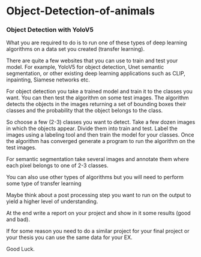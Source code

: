 # Object-Detection-of-animals
### Object Detection with YoloV5


What you are required to do is to run one of these types of deep learning algorithms on a data set you created (transfer learning).

There are quite a few websites that you can use to train and test your model. For example, YoloV5 for object detection, Unet semantic segmentation, or other existing deep learning applications such as CLIP, inpainting, Siamese networks etc.

For object detection you take a trained model and train it to the classes you want. You can then test the algorithm on some test images. The algorithm detects the objects in the images returning a set of bounding boxes their classes and the probability that the object belongs to the class.

So choose a few (2-3) classes you want to detect. Take a few dozen images in which the objects appear. Divide them into train and test. Label the images using a labeling tool and then train the model for your classes. Once the algorithm has converged generate a program to run the algorithm on the test images.

For semantic segmentation take several images and annotate them where each pixel belongs to one of 2-3 classes.

You can also use other types of algorithms but you will need to perform some type of transfer learning

Maybe think about a post processing step you want to run on the output to yield a higher level of understanding.

At the end write a report on your project and show in it some results (good and bad).

If for some reason you need to do a similar project for your final project or your thesis you can use the same data for your EX.


Good Luck. 
